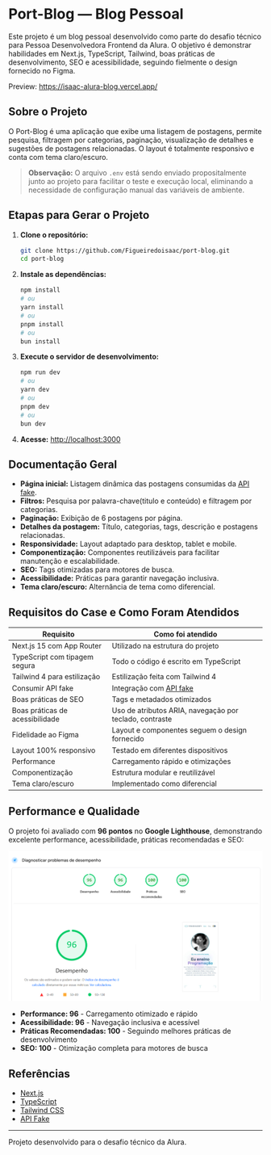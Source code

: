 # Port-Blog — Blog Pessoal

Este projeto é um blog pessoal desenvolvido como parte do desafio técnico para Pessoa Desenvolvedora Frontend da Alura. O objetivo é demonstrar habilidades em Next.js, TypeScript, Tailwind, boas práticas de desenvolvimento, SEO e acessibilidade, seguindo fielmente o design fornecido no Figma.

Preview: https://isaac-alura-blog.vercel.app/

## Sobre o Projeto

O Port-Blog é uma aplicação que exibe uma listagem de postagens, permite pesquisa, filtragem por categorias, paginação, visualização de detalhes e sugestões de postagens relacionadas. O layout é totalmente responsivo e conta com tema claro/escuro.

> **Observação:** O arquivo `.env` está sendo enviado propositalmente junto ao projeto para facilitar o teste e execução local, eliminando a necessidade de configuração manual das variáveis de ambiente.
## Etapas para Gerar o Projeto

1. **Clone o repositório:**
	```bash
	git clone https://github.com/Figueiredoisaac/port-blog.git
	cd port-blog
	```
2. **Instale as dependências:**
	```bash
	npm install
	# ou
	yarn install
	# ou
	pnpm install
	# ou
	bun install
	```
3. **Execute o servidor de desenvolvimento:**
	```bash
	npm run dev
	# ou
	yarn dev
	# ou
	pnpm dev
	# ou
	bun dev
	```
4. **Acesse:** [http://localhost:3000](http://localhost:3000)
## Documentação Geral

- **Página inicial:** Listagem dinâmica das postagens consumidas da [API fake](https://nextjs-alura-teste.vercel.app/).
- **Filtros:** Pesquisa por palavra-chave(titulo e conteúdo) e filtragem por categorias.
- **Paginação:** Exibição de 6 postagens por página.
- **Detalhes da postagem:** Título, categorias, tags, descrição e postagens relacionadas.
- **Responsividade:** Layout adaptado para desktop, tablet e mobile.
- **Componentização:** Componentes reutilizáveis para facilitar manutenção e escalabilidade.
- **SEO:** Tags otimizadas para motores de busca.
- **Acessibilidade:** Práticas para garantir navegação inclusiva.
- **Tema claro/escuro:** Alternância de tema como diferencial.

## Requisitos do Case e Como Foram Atendidos

| Requisito | Como foi atendido |
|-----------|-------------------|
| Next.js 15 com App Router | Utilizado na estrutura do projeto |
| TypeScript com tipagem segura | Todo o código é escrito em TypeScript |
| Tailwind 4 para estilização | Estilização feita com Tailwind 4 |
| Consumir API fake | Integração com [API fake](https://nextjs-alura-teste.vercel.app/) |
| Boas práticas de SEO | Tags e metadados otimizados |
| Boas práticas de acessibilidade | Uso de atributos ARIA, navegação por teclado, contraste |
| Fidelidade ao Figma | Layout e componentes seguem o design fornecido |
| Layout 100% responsivo | Testado em diferentes dispositivos |
| Performance | Carregamento rápido e otimizações |
| Componentização | Estrutura modular e reutilizável |
| Tema claro/escuro | Implementado como diferencial |

## Performance e Qualidade

O projeto foi avaliado com **96 pontos** no **Google Lighthouse**, demonstrando excelente performance, acessibilidade, práticas recomendadas e SEO:

![Lighthouse Performance Results](/public/diagnostic.png)

- **Performance: 96** - Carregamento otimizado e rápido
- **Acessibilidade: 96** - Navegação inclusiva e acessível
- **Práticas Recomendadas: 100** - Seguindo melhores práticas de desenvolvimento
- **SEO: 100** - Otimização completa para motores de busca

## Referências

- [Next.js](https://nextjs.org/docs)
- [TypeScript](https://www.typescriptlang.org/)
- [Tailwind CSS](https://tailwindcss.com/)
- [API Fake](https://nextjs-alura-teste.vercel.app/)

---
Projeto desenvolvido para o desafio técnico da Alura.


